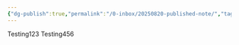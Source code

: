 ```yaml
---
{"dg-publish":true,"permalink":"/0-inbox/20250820-published-note/","tags":["gardenEntry"],"created":"2025-08-20T14:46:55.863+02:00","updated":"2025-08-20T15:09:40.769+02:00"}
---
```


Testing123
Testing456